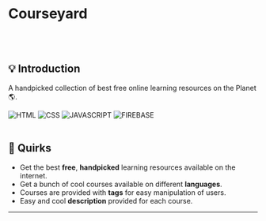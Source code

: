 
<h1>Courseyard</h1> <br><br>


## 💡 Introduction

A handpicked collection of best free online learning resources on the Planet 🌎.

 ![HTML](https://img.shields.io/badge/-HTML-important)  ![CSS](https://img.shields.io/badge/-CSS-blue) ![JAVASCRIPT](https://img.shields.io/badge/-JAVASCRIPT-yellow)  ![FIREBASE](https://img.shields.io/badge/-FIREBASE-yellow)
 <br><br>
## 🤩 Quirks 

- Get the best **free**, **handpicked** learning resources available on the internet.
- Get a bunch of cool courses available on different **languages**.
- Courses are provided with **tags** for easy manipulation of users.
- Easy and cool **description** provided for each course.
---

